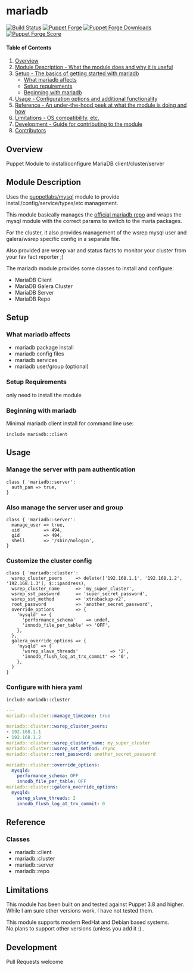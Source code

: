 mariadb
=============

[![Build Status](https://travis-ci.org/edestecd/puppet-mariadb.svg)](https://travis-ci.org/edestecd/puppet-mariadb)
[![Puppet Forge](https://img.shields.io/puppetforge/v/edestecd/mariadb.svg)](https://forge.puppetlabs.com/edestecd/mariadb)
[![Puppet Forge Downloads](https://img.shields.io/puppetforge/dt/edestecd/mariadb.svg)](https://forge.puppetlabs.com/edestecd/mariadb)
[![Puppet Forge Score](https://img.shields.io/puppetforge/f/edestecd/mariadb.svg)](https://forge.puppetlabs.com/edestecd/mariadb/scores)

#### Table of Contents

1. [Overview](#overview)
2. [Module Description - What the module does and why it is useful](#module-description)
3. [Setup - The basics of getting started with mariadb](#setup)
    * [What mariadb affects](#what-mariadb-affects)
    * [Setup requirements](#setup-requirements)
    * [Beginning with mariadb](#beginning-with-mariadb)
4. [Usage - Configuration options and additional functionality](#usage)
5. [Reference - An under-the-hood peek at what the module is doing and how](#reference)
5. [Limitations - OS compatibility, etc.](#limitations)
6. [Development - Guide for contributing to the module](#development)
7. [Contributors](#contributors)

## Overview

Puppet Module to install/configure MariaDB client/cluster/server

## Module Description

Uses the [puppetlabs/mysql](https://forge.puppet.com/puppetlabs/mysql) module to provide install/config/service/types/etc management.

This module basically manages the [official mariadb repo](https://downloads.mariadb.org/mariadb/repositories)
and wraps the mysql module with the correct params to switch to the maria packages.  

For the cluster, it also provides management of the wsrep mysql user and galera/wsrep specific config in a separate file.  

Also provided are wsrep var and status facts to monitor your cluster from your fav fact reporter ;)  

The mariadb module provides some classes to install and configure:
* MariaDB Client
* MariaDB Galera Cluster
* MariaDB Server
* MariaDB Repo

## Setup

### What mariadb affects

* mariadb package install
* mariadb config files
* mariadb services
* mariadb user/group (optional)

### Setup Requirements

only need to install the module

### Beginning with mariadb

Minimal mariadb client install for command line use:

```puppet
include mariadb::client
```

## Usage

### Manage the server with pam authentication

```puppet
class { 'mariadb::server':
  auth_pam => true,
}
```

### Also manage the server user and group

```puppet
class { 'mariadb::server':
  manage_user => true,
  uid         => 494,
  gid         => 494,
  shell       => '/sbin/nologin',
}
```

### Customize the cluster config

```puppet
class { 'mariadb::cluster':
  wsrep_cluster_peers     => delete(['192.168.1.1', '192.168.1.2', '192.168.1.3'], $::ipaddress),
  wsrep_cluster_name      => 'my_super_cluster',
  wsrep_sst_password      => 'super_secret_password',
  wsrep_sst_method        => 'xtrabackup-v2',
  root_password           => 'another_secret_password',
  override_options        => {
    'mysqld' => {
      'performance_schema'    => undef,
      'innodb_file_per_table' => 'OFF',
    },
  },
  galera_override_options => {
    'mysqld' => {
      'wsrep_slave_threads'            => '2',
      'innodb_flush_log_at_trx_commit' => '0',
    },
  }
}
```

### Configure with hiera yaml

```puppet
include mariadb::cluster
```
```yaml
---
mariadb::cluster::manage_timezone: true

mariadb::cluster::wsrep_cluster_peers:
- 192.168.1.1
- 192.168.1.2
mariadb::cluster::wsrep_cluster_name: my_super_cluster
mariadb::cluster::wsrep_sst_method: rsync
mariadb::cluster::root_password: another_secret_password

mariadb::cluster::override_options:
  mysqld:
    performance_schema: OFF
    innodb_file_per_table: OFF
mariadb::cluster::galera_override_options:
  mysqld:
    wsrep_slave_threads: 2
    innodb_flush_log_at_trx_commit: 0
```

## Reference

### Classes

* mariadb::client
* mariadb::cluster
* mariadb::server
* mariadb::repo

## Limitations

This module has been built on and tested against Puppet 3.8 and higher.  
While I am sure other versions work, I have not tested them.

This module supports modern RedHat and Debian based systems.  
No plans to support other versions (unless you add it :)..

## Development

Pull Requests welcome
